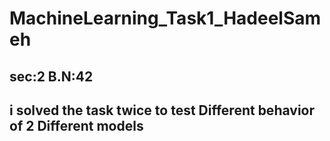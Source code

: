 # MachineLearning_Task1_HadeelSameh
## sec:2 B.N:42
## i solved the task twice to test Different behavior of  2 Different models

